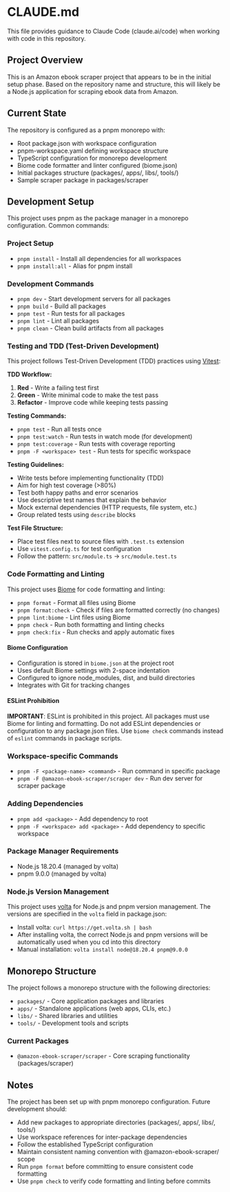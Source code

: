# CLAUDE.md

This file provides guidance to Claude Code (claude.ai/code) when working with code in this repository.

## Project Overview

This is an Amazon ebook scraper project that appears to be in the initial setup phase. Based on the repository name and structure, this will likely be a Node.js application for scraping ebook data from Amazon.

## Current State

The repository is configured as a pnpm monorepo with:
- Root package.json with workspace configuration
- pnpm-workspace.yaml defining workspace structure
- TypeScript configuration for monorepo development
- Biome code formatter and linter configured (biome.json)
- Initial packages structure (packages/, apps/, libs/, tools/)
- Sample scraper package in packages/scraper

## Development Setup

This project uses pnpm as the package manager in a monorepo configuration. Common commands:

### Project Setup
- `pnpm install` - Install all dependencies for all workspaces
- `pnpm install:all` - Alias for pnpm install

### Development Commands
- `pnpm dev` - Start development servers for all packages
- `pnpm build` - Build all packages
- `pnpm test` - Run tests for all packages
- `pnpm lint` - Lint all packages
- `pnpm clean` - Clean build artifacts from all packages

### Testing and TDD (Test-Driven Development)
This project follows Test-Driven Development (TDD) practices using [Vitest](https://vitest.dev/):

**TDD Workflow:**
1. **Red** - Write a failing test first
2. **Green** - Write minimal code to make the test pass
3. **Refactor** - Improve code while keeping tests passing

**Testing Commands:**
- `pnpm test` - Run all tests once
- `pnpm test:watch` - Run tests in watch mode (for development)
- `pnpm test:coverage` - Run tests with coverage reporting
- `pnpm -F <workspace> test` - Run tests for specific workspace

**Testing Guidelines:**
- Write tests before implementing functionality (TDD)
- Aim for high test coverage (>80%)
- Test both happy paths and error scenarios
- Use descriptive test names that explain the behavior
- Mock external dependencies (HTTP requests, file system, etc.)
- Group related tests using `describe` blocks

**Test File Structure:**
- Place test files next to source files with `.test.ts` extension
- Use `vitest.config.ts` for test configuration
- Follow the pattern: `src/module.ts` → `src/module.test.ts`

### Code Formatting and Linting
This project uses [Biome](https://biomejs.dev/) for code formatting and linting:

- `pnpm format` - Format all files using Biome
- `pnpm format:check` - Check if files are formatted correctly (no changes)
- `pnpm lint:biome` - Lint files using Biome
- `pnpm check` - Run both formatting and linting checks
- `pnpm check:fix` - Run checks and apply automatic fixes

#### Biome Configuration
- Configuration is stored in `biome.json` at the project root
- Uses default Biome settings with 2-space indentation
- Configured to ignore node_modules, dist, and build directories
- Integrates with Git for tracking changes

#### ESLint Prohibition
**IMPORTANT**: ESLint is prohibited in this project. All packages must use Biome for linting and formatting. Do not add ESLint dependencies or configuration to any package.json files. Use `biome check` commands instead of `eslint` commands in package scripts.

### Workspace-specific Commands
- `pnpm -F <package-name> <command>` - Run command in specific package
- `pnpm -F @amazon-ebook-scraper/scraper dev` - Run dev server for scraper package

### Adding Dependencies
- `pnpm add <package>` - Add dependency to root
- `pnpm -F <workspace> add <package>` - Add dependency to specific workspace

### Package Manager Requirements
- Node.js 18.20.4 (managed by volta)
- pnpm 9.0.0 (managed by volta)

### Node.js Version Management
This project uses [volta](https://volta.sh/) for Node.js and pnpm version management. The versions are specified in the `volta` field in package.json:
- Install volta: `curl https://get.volta.sh | bash`
- After installing volta, the correct Node.js and pnpm versions will be automatically used when you cd into this directory
- Manual installation: `volta install node@18.20.4 pnpm@9.0.0`

## Monorepo Structure

The project follows a monorepo structure with the following directories:

- `packages/` - Core application packages and libraries
- `apps/` - Standalone applications (web apps, CLIs, etc.)
- `libs/` - Shared libraries and utilities
- `tools/` - Development tools and scripts

### Current Packages

- `@amazon-ebook-scraper/scraper` - Core scraping functionality (packages/scraper)

## Notes

The project has been set up with pnpm monorepo configuration. Future development should:
- Add new packages to appropriate directories (packages/, apps/, libs/, tools/)
- Use workspace references for inter-package dependencies
- Follow the established TypeScript configuration
- Maintain consistent naming convention with @amazon-ebook-scraper/ scope
- Run `pnpm format` before committing to ensure consistent code formatting
- Use `pnpm check` to verify code formatting and linting before commits